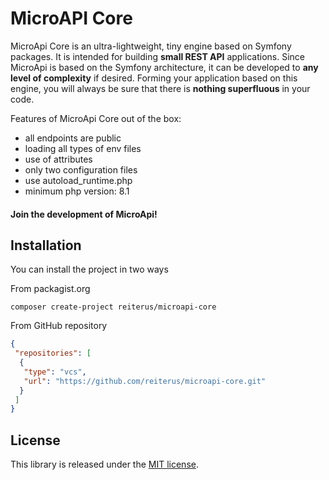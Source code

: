 # MicroAPI Core
MicroApi Core is an ultra-lightweight, 
tiny engine based on Symfony packages. 
It is intended for building **small REST API** applications.
Since MicroApi is based on the Symfony architecture, 
it can be developed to **any level of complexity** if desired. 
Forming your application based on this engine, 
you will always be sure that there is 
**nothing superfluous** in your code.

Features of MicroApi Core out of the box:
- all endpoints are public
- loading all types of env files
- use of attributes
- only two configuration files
- use autoload_runtime.php
- minimum php version: 8.1

#### Join the development of MicroApi!

## Installation
You can install the project in two ways

From packagist.org
```shell
composer create-project reiterus/microapi-core
```

From GitHub repository
```json
{
 "repositories": [
  {
   "type": "vcs",
   "url": "https://github.com/reiterus/microapi-core.git"
  }
 ]
}
```

## License

This library is released under the [MIT license](LICENSE).

